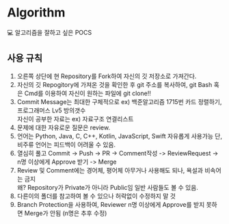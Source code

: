 # Algorithm
 :computer: 알고리즘을 잘하고 싶은 POCS



## 사용 규칙
1. 오른쪽 상단에 현 Repository를 Fork하여 자신의 깃 저장소로 가져간다.
2. 자신의 깃 Repogitory에 가져온 것을 확인한 후 git 주소를 복사하여, git Bash 혹은 Cmd를 이용하여 자신이 원하는 파일에 git clone!!
3. Commit Message는 최대한 구체적으로 ex) 백준알고리즘 1715번 카드 정렬하기, 프로그래머스 Lv5 방의갯수 <br> 자신이 공부한 자료는 ex) 자료구조 연결리스트
4. 문제에 대한 자유로운 질문은 review.
5. 언어는 Python, Java, C, C++, Kotlin, JavaScript, Swift 자유롭게 사용가능 단, 비주류 언어는 피드백이 어려울 수 있음.
6. 열심히 풀고 Commit -> Push -> PR -> Comment작성 -> ReviewRequest -> n명 이상에게 Approve 받기 -> Merge
7. Review 및 Comment에는 경어체, 평어체 아무거나 사용해도 되나, 욕설과 비속어는 금지<br> 왜? Repository가 Private가 아니라 Public임 일반 사람들도 볼 수 있음.
8. 다른이의 폴더를 참고하여 볼 수 있으나 허락없이 수정하지 말 것
9. Branch Protection을 사용하여, Reviewer n명 이상에게 Approve를 받지 못하면 Merge가 안됨 (n명은 추후 수정)
